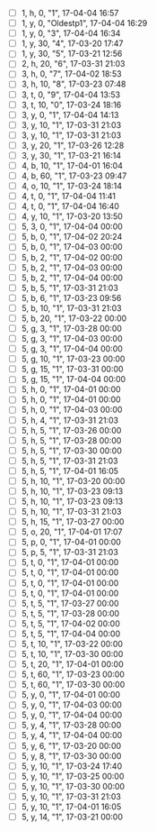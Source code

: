 - [ ] 1, h,  0, "1", 17-04-04 16:57
- [ ] 1, y,  0, "Oldestp1", 17-04-04 16:29
- [ ] 1, y,  0, "3", 17-04-04 16:34
- [ ] 1, y, 30, "4", 17-03-20 17:47
- [ ] 1, y, 30, "5", 17-03-21 12:56
- [ ] 2, h, 20, "6", 17-03-31 21:03
- [ ] 3, h,  0, "7", 17-04-02 18:53
- [ ] 3, h, 10, "8", 17-03-23 07:48
- [ ] 3, t,  0, "9", 17-04-04 13:53
- [ ] 3, t, 10, "0", 17-03-24 18:16
- [ ] 3, y,  0, "1", 17-04-04 14:13
- [ ] 3, y, 10, "1", 17-03-31 21:03
- [ ] 3, y, 10, "1", 17-03-31 21:03
- [ ] 3, y, 20, "1", 17-03-26 12:28
- [ ] 3, y, 30, "1", 17-03-21 16:14
- [ ] 4, b, 10, "1", 17-04-01 16:04
- [ ] 4, b, 60, "1", 17-03-23 09:47
- [ ] 4, o, 10, "1", 17-03-24 18:14
- [ ] 4, t,  0, "1", 17-04-04 11:41
- [ ] 4, t,  0, "1", 17-04-04 16:40
- [ ] 4, y, 10, "1", 17-03-20 13:50
- [ ] 5, 3,  0, "1", 17-04-04 00:00
- [ ] 5, b,  0, "1", 17-04-02 20:24
- [ ] 5, b,  0, "1", 17-04-03 00:00
- [ ] 5, b,  2, "1", 17-04-02 00:00
- [ ] 5, b,  2, "1", 17-04-03 00:00
- [ ] 5, b,  2, "1", 17-04-04 00:00
- [ ] 5, b,  5, "1", 17-03-31 21:03
- [ ] 5, b,  6, "1", 17-03-23 09:56
- [ ] 5, b, 10, "1", 17-03-31 21:03
- [ ] 5, b, 20, "1", 17-03-22 00:00
- [ ] 5, g,  3, "1", 17-03-28 00:00
- [ ] 5, g,  3, "1", 17-04-03 00:00
- [ ] 5, g,  3, "1", 17-04-04 00:00
- [ ] 5, g, 10, "1", 17-03-23 00:00
- [ ] 5, g, 15, "1", 17-03-31 00:00
- [ ] 5, g, 15, "1", 17-04-04 00:00
- [ ] 5, h,  0, "1", 17-04-01 00:00
- [ ] 5, h,  0, "1", 17-04-01 00:00
- [ ] 5, h,  0, "1", 17-04-03 00:00
- [ ] 5, h,  4, "1", 17-03-31 21:03
- [ ] 5, h,  5, "1", 17-03-26 00:00
- [ ] 5, h,  5, "1", 17-03-28 00:00
- [ ] 5, h,  5, "1", 17-03-30 00:00
- [ ] 5, h,  5, "1", 17-03-31 21:03
- [ ] 5, h,  5, "1", 17-04-01 16:05
- [ ] 5, h, 10, "1", 17-03-20 00:00
- [ ] 5, h, 10, "1", 17-03-23 09:13
- [ ] 5, h, 10, "1", 17-03-23 09:13
- [ ] 5, h, 10, "1", 17-03-31 21:03
- [ ] 5, h, 15, "1", 17-03-27 00:00
- [ ] 5, o, 20, "1", 17-04-01 17:07
- [ ] 5, p,  0, "1", 17-04-01 00:00
- [ ] 5, p,  5, "1", 17-03-31 21:03
- [ ] 5, t,  0, "1", 17-04-01 00:00
- [ ] 5, t,  0, "1", 17-04-01 00:00
- [ ] 5, t,  0, "1", 17-04-01 00:00
- [ ] 5, t,  0, "1", 17-04-01 00:00
- [ ] 5, t,  5, "1", 17-03-27 00:00
- [ ] 5, t,  5, "1", 17-03-28 00:00
- [ ] 5, t,  5, "1", 17-04-02 00:00
- [ ] 5, t,  5, "1", 17-04-04 00:00
- [ ] 5, t, 10, "1", 17-03-22 00:00
- [ ] 5, t, 10, "1", 17-03-30 00:00
- [ ] 5, t, 20, "1", 17-04-01 00:00
- [ ] 5, t, 60, "1", 17-03-23 00:00
- [ ] 5, t, 60, "1", 17-03-30 00:00
- [ ] 5, y,  0, "1", 17-04-01 00:00
- [ ] 5, y,  0, "1", 17-04-03 00:00
- [ ] 5, y,  0, "1", 17-04-04 00:00
- [ ] 5, y,  4, "1", 17-03-28 00:00
- [ ] 5, y,  4, "1", 17-04-04 00:00
- [ ] 5, y,  6, "1", 17-03-20 00:00
- [ ] 5, y,  8, "1", 17-03-30 00:00
- [ ] 5, y, 10, "1", 17-03-24 17:40
- [ ] 5, y, 10, "1", 17-03-25 00:00
- [ ] 5, y, 10, "1", 17-03-30 00:00
- [ ] 5, y, 10, "1", 17-03-31 21:03
- [ ] 5, y, 10, "1", 17-04-01 16:05
- [ ] 5, y, 14, "1", 17-03-21 00:00
